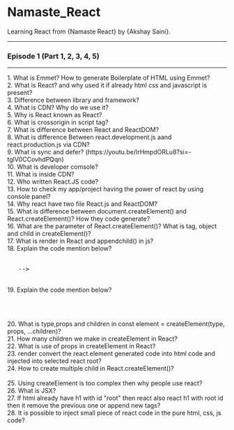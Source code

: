 # Namaste_React
Learning React from {Namaste React} by {Akshay Saini}.
<hr>
<h3>Episode 1 (Part 1, 2, 3, 4, 5)</h3><hr>
1. What is Emmet? How to generate Boilerplate of HTML using Emmet?<br />
2. What is React? and why used it if already html css and javascript is present?<br />
3. Difference between library and framework?<br />
4. What is CDN? Why do we use it?<br />
5. Why is React known as React?<br />
6. What is crossorigin in script tag?<br />
7. What is difference between React and ReactDOM?<br />
8. What is difference Between react.development.js aand react.production.js via CDN?<br />
9. What is sync and defer? (https://youtu.be/IrHmpdORLu8?si=-tglV0CCovhdPQqn)<br />
10. What is developer comsole?<br />
11. What is inside CDN?<br />
12. Who written React.JS code?<br />
13. How to check my app/project having the power of react by using console panel?<br />
14. Why react have two file React.js and ReactDOM?<br />
15. What is difference between document.createElement() and React.createElement()? How they code generate?<br />
16. What are the parameter of React.createElement()? What is tag, object and child in createElement()?<br />
17. What is render in React and appendchild() in js?<br />
18. Explain the code mention below? <br /> <br /> 
<pre>
  <script>
        const heading = document.createElement("h1");
        heading.innerHTML = "Hello World";
        const root1 = document.getElementById("root1");
        root.appendChild(heading);
  </script> -->
</pre>
<br />
19. Explain the code mention below? <br /> <br /> 
<pre>
 <script>
        const heading = React.createElement("h1", {}, "This is my first react app");
        const root = ReactDOM.createRoot(document.getElementById("root"));
        root.render(heading);
 </script>
</pre>
20. What is type,props and children in const element = createElement(type, props, ...children)?<br /> 
21. How many children we make in createElement in React?<br /> 
22. What is use of props in createElement in React?<br /> 
23. render convert the react.element generated code into html code and injected into selected react root?<br /> 
24. How to create multiple child in React.createElement()?<br /> <br /> 
25. Using createElement is too complex then why people use react?<br /> 
26. What is JSX?<br /> 
27. If html already have h1 with id "root" then react also react h1 with root id then it remove the previous one or append new tags?<br /> 
28. It is possible to inject small piece of react code in the pure html, css, js code?<br /> 


